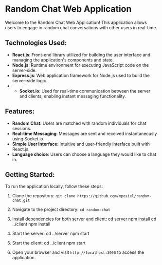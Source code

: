 # Random Chat Web Application

Welcome to the Random Chat Web Application! This application allows users to engage in random chat conversations with other users in real-time.

## Technologies Used:
- **React.js**: Front-end library utilized for building the user interface and managing the application's components and state.
- **Node.js**: Runtime environment for executing JavaScript code on the server-side.
- **Express.js**: Web application framework for Node.js used to build the server-side logic.
- - **Socket.io**: Used for real-time communication between the server and clients, enabling instant messaging functionality.

## Features:
- **Random Chat**: Users are matched with random individuals for chat sessions.
- **Real-time Messaging**: Messages are sent and received instantaneously using Socket.io.
- **Simple User Interface**: Intuitive and user-friendly interface built with React.js.
- **Language choice**: Users can choose a language they would like to chat in.

## Getting Started:
To run the application locally, follow these steps:

1. Clone the repository: `git clone https://github.com/mposiel/random-chat.git`
2. Navigate to the project directory: `cd random-chat`
3. Install dependencies for both server and client:
cd server
npm install
cd ../client
npm install

4. Start the server:
cd ../server
npm start

5. Start the client:
cd ../client
npm start

6. Open your browser and visit `http://localhost:3000` to access the application.

